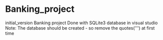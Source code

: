 # Banking_project
initial_version
Banking project Done with SQLite3 database in visual studio
Note:
The database should be created - so remove the quotes(''') at first time
